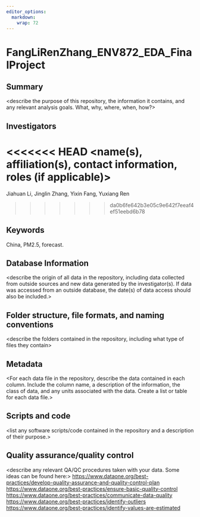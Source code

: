 ```yaml
---
editor_options: 
  markdown: 
    wrap: 72
---
```


# FangLiRenZhang_ENV872_EDA_FinalProject

## Summary

\<describe the purpose of this repository, the information it contains,
and any relevant analysis goals. What, why, where, when, how?\>

## Investigators

<<<<<<< HEAD
\<name(s), affiliation(s), contact information, roles (if applicable)\>
=======
Jiahuan Li, Jinglin Zhang, Yixin Fang, Yuxiang Ren
>>>>>>> da0b6fe642b3e05c9e642f7eeaf4ef51eebd6b78

## Keywords

China, PM2.5, forecast.

## Database Information

\<describe the origin of all data in the repository, including data
collected from outside sources and new data generated by the
investigator(s). If data was accessed from an outside database, the
date(s) of data access should also be included.\>

## Folder structure, file formats, and naming conventions

\<describe the folders contained in the repository, including what type
of files they contain\>

<describe the formats of files for the various purposes contained in the repository>

<describe your file naming conventions>

## Metadata

\<For each data file in the repository, describe the data contained in
each column. Include the column name, a description of the information,
the class of data, and any units associated with the data. Create a list
or table for each data file.\>

## Scripts and code

\<list any software scripts/code contained in the repository and a
description of their purpose.\>

## Quality assurance/quality control

\<describe any relevant QA/QC procedures taken with your data. Some
ideas can be found here:\>
<https://www.dataone.org/best-practices/develop-quality-assurance-and-quality-control-plan>
<https://www.dataone.org/best-practices/ensure-basic-quality-control>
<https://www.dataone.org/best-practices/communicate-data-quality>
<https://www.dataone.org/best-practices/identify-outliers>
<https://www.dataone.org/best-practices/identify-values-are-estimated>
